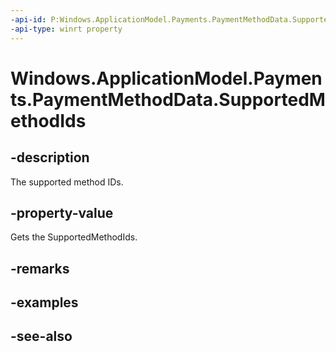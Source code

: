 ```yaml
---
-api-id: P:Windows.ApplicationModel.Payments.PaymentMethodData.SupportedMethodIds
-api-type: winrt property
---
```


<!-- Property syntax
public Windows.Foundation.Collections.IVectorView<string> SupportedMethodIds { get; }
-->

# Windows.ApplicationModel.Payments.PaymentMethodData.SupportedMethodIds

## -description
The supported method IDs.

## -property-value
Gets the SupportedMethodIds.

## -remarks

## -examples

## -see-also
